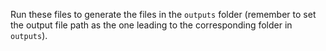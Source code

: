 Run these files to generate the files in the `outputs` folder (remember to set the output file path as the one leading to the corresponding folder in `outputs`). 
